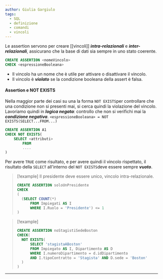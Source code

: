 ```yaml
---
author: Giulia Gargiulo
tags:
  - SQL
  - definizione
  - comandi
  - vincoli
---
```

Le assertion servono per creare [[vincoli]] ***intra-relazionali*** e ***inter-relazionali***, assicurano che la base di dati sia sempre in uno stato coerente.

```SQL
CREATE ASSERTION <nomeVincolo>
CHECK <espressioneBooleana>
```
- Il vincolo ha un nome che è utile per attivare o disattivare il vincolo.
- Il vincolo è ***violato*** se la condizione booleana della assert è falsa.

#### Assertion e NOT EXISTS
Nella maggior parte dei casi su una la forma `NOT EXISTS`per controllare che una condizione non si presenti mai, si cerca quindi la violazione del vincolo.
Lavoriamo quindi in ***logica negata***: controllo che non si verifichi mai la ***condizione negativa***.
`<espressioneBooleana> = NOT EXISTS(SELECT...FROM...)`

```SQL
CREATE ASSERTION A1
CHECK NOT EXISTS(
	SELECT <attributi>
		FROM
		....
)
```

Per avere `TRUE` come risultato, e per avere quindi il vincolo rispettato, il risultato della `SELECT` all'interno del `NOT EXISTS`deve essere sempre ***vuoto***.

>[!example]
> Il presidente deve essere unico, vincolo intra-relazionale.
> ```SQL
> CREATE ASSERTION soloUnPresidente
> CHECK 
> (
> 	(SELECT COUNT(*)
> 		FROM Impiegati AS I
> 		WHERE I.Ruolo = 'Presidente') <= 1
> )
> ```

>[!example]
>```SQL
>CREATE ASSERTION noStagistiSedeBoston
>CHECK(
>	NOT EXISTS(
>		SELECT 'stagistaABoston'
>		FROM Impiegato AS I, Dipartimento AS D
>		WHERE I.numeroDipartimento = d.idDipartimento
>		AND I.tipoContratto = 'Stagista' AND D.sede = 'Boston'
>	)
>)
>```

---
